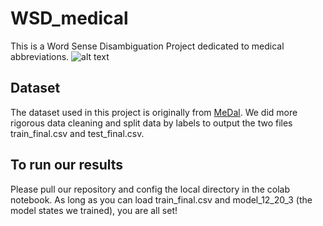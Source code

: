 # WSD_medical
This is a Word Sense Disambiguation Project dedicated to medical abbreviations.
![alt text](https://raw.githubusercontent.com/BruceWen120/medal/012c5407168072ac73e3d2022fe2cea38029a6fa/figures/rs_illustration.svg)
## Dataset
The dataset used in this project is originally from [MeDal](https://github.com/BruceWen120/medal). 
We did more rigorous data cleaning and split data by labels to output the two files train_final.csv and test_final.csv.

## To run our results
Please pull our repository and config the local directory in the colab notebook. As long as you can load train_final.csv and model_12_20_3 (the model states we trained), you are all set!
